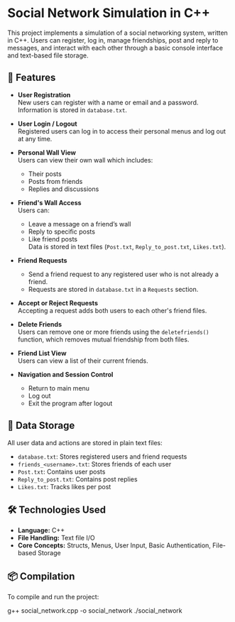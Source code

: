 # Social Network Simulation in C++

This project implements a simulation of a social networking system, written in C++. Users can register, log in, manage friendships, post and reply to messages, and interact with each other through a basic console interface and text-based file storage.

## 🚀 Features

- **User Registration**  
  New users can register with a name or email and a password. Information is stored in `database.txt`.

- **User Login / Logout**  
  Registered users can log in to access their personal menus and log out at any time.

- **Personal Wall View**  
  Users can view their own wall which includes:
  - Their posts
  - Posts from friends
  - Replies and discussions

- **Friend's Wall Access**  
  Users can:
  - Leave a message on a friend’s wall
  - Reply to specific posts
  - Like friend posts  
  Data is stored in text files (`Post.txt`, `Reply_to_post.txt`, `Likes.txt`).

- **Friend Requests**
  - Send a friend request to any registered user who is not already a friend.
  - Requests are stored in `database.txt` in a `Requests` section.

- **Accept or Reject Requests**  
  Accepting a request adds both users to each other's friend files.

- **Delete Friends**  
  Users can remove one or more friends using the `deletefriends()` function, which removes mutual friendship from both files.

- **Friend List View**  
  Users can view a list of their current friends.

- **Navigation and Session Control**  
  - Return to main menu
  - Log out
  - Exit the program after logout

## 💾 Data Storage

All user data and actions are stored in plain text files:
- `database.txt`: Stores registered users and friend requests
- `friends_<username>.txt`: Stores friends of each user
- `Post.txt`: Contains user posts
- `Reply_to_post.txt`: Contains post replies
- `Likes.txt`: Tracks likes per post

## 🛠️ Technologies Used

- **Language:** C++
- **File Handling:** Text file I/O
- **Core Concepts:** Structs, Menus, User Input, Basic Authentication, File-based Storage

## 📦 Compilation

To compile and run the project:

g++ social_network.cpp -o social_network
./social_network
